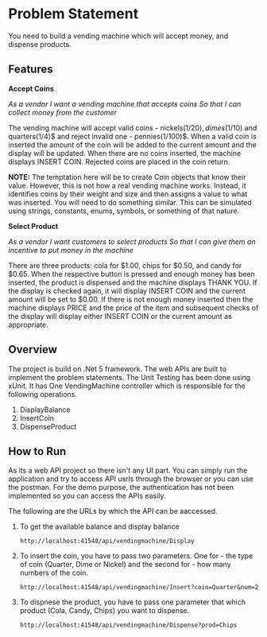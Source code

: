 # Problem Statement #

You need to build a vending machine which will accept money, and dispense products. 

## Features ##

**Accept Coins**

_As a vendor_
_I want a vending machine that accepts coins So that I can collect money from the customer_

The vending machine will accept valid coins - nickels(1/20)$, dimes(1/10)$ and quarters(1/4)$ and reject invalid one - pennies(1/100)$. When a valid coin is inserted the amount of the coin will be added to the current amount and the display will be updated. When there are no coins inserted, the machine displays INSERT COIN. Rejected coins are placed in the coin return.

**NOTE:** The temptation here will be to create Coin objects that know their value. However, this is not how a real vending machine works. Instead, it identifies coins by their weight and size and then assigns a value to what was inserted. You will need to do something similar. This can be simulated using strings, constants, enums, symbols, or something of that nature.

**Select Product**

_As a vendor_
_I want customers to select products So that I can give them an incentive to put money in the machine_

There are three products: cola for $1.00, chips for $0.50, and candy for $0.65. When the respective button is pressed and enough money has been inserted, the product is dispensed and the machine displays THANK YOU. If the display is checked again, it will display INSERT COIN and the current amount will be set to $0.00. If there is not enough money inserted then the machine displays PRICE and the price of the item and subsequent checks of the display will display either INSERT COIN or the current amount as appropriate.


## Overview  ##

The project is build on .Net 5 framework. The web APIs are built to implement the problem statements. The Unit Testing has been done using xUnit.
It has One VendingMachine controller which is responsible for the following operations.
1. DisplayBalance
2. InsertCoin
3. DispenseProduct

## How to Run ##

As its a web API project so there isn't any UI part. You can simply run the application and try to access API usrls through the browser or you can use the postman. For the demo purpose, the authentication has not been implemented so you can access the APIs easily.

The following are the URLs by which the API can be aaccessed.

1. To get the available balance and display balance

    `http://localhost:41548/api/vendingmachine/Display`
    
2. To insert the coin, you have to pass two parameters. One for - the type of coin (Quarter, Dime or Nickel) and the second for - how many numbers of the coin.

    `http://localhost:41548/api/vendingmachine/Insert?coin=Quarter&num=2`
    
3. To dispnese the product, you have to pass one parameter that which product (Cola, Candy, Chips) you want to dispense.

    `http://localhost:41548/api/vendingmachine/Dispense?prod=Chips`
